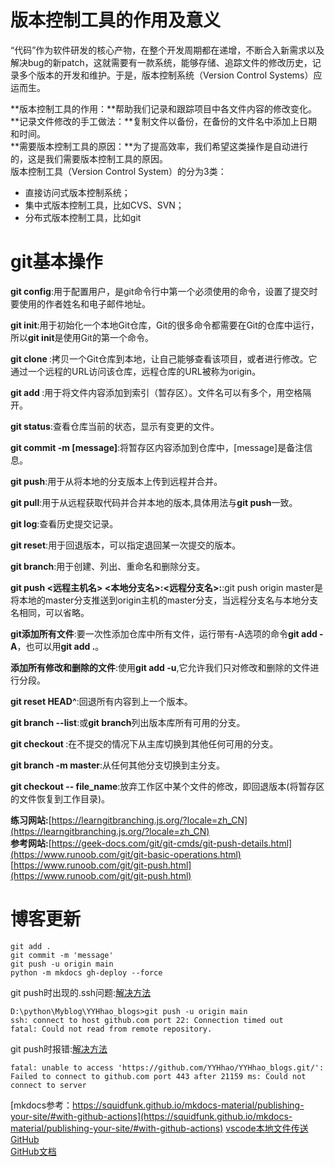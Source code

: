 # 版本控制工具的作用及意义  
“代码”作为软件研发的核心产物，在整个开发周期都在递增，不断合入新需求以及解决bug的新patch，这就需要有一款系统，能够存储、追踪文件的修改历史，记录多个版本的开发和维护。于是，版本控制系统（Version Control Systems）应运而生。  
  
**版本控制工具的作用：**帮助我们记录和跟踪项目中各文件内容的修改变化。  
**记录文件修改的手工做法：**复制文件以备份，在备份的文件名中添加上日期和时间。  
**需要版本控制工具的原因：**为了提高效率，我们希望这类操作是自动进行的，这是我们需要版本控制工具的原因。    
版本控制工具（Version Control System）的分为3类：

* 直接访问式版本控制系统；
* 集中式版本控制工具，比如CVS、SVN；
* 分布式版本控制工具，比如git   

# git基本操作  
**git config**:用于配置用户，是git命令行中第一个必须使用的命令，设置了提交时要使用的作者姓名和电子邮件地址。  

**git init**:用于初始化一个本地Git仓库，Git的很多命令都需要在Git的仓库中运行，所以**git init**是使用Git的第一个命令。  

**git clone <repository URL>**:拷贝一个Git仓库到本地，让自己能够查看该项目，或者进行修改。它通过一个远程的URL访问该仓库，远程仓库的URL被称为origin。  

**git add <File name>**:用于将文件内容添加到索引（暂存区）。文件名可以有多个，用空格隔开。    

**git status**:查看仓库当前的状态，显示有变更的文件。   

**git commit  -m [message]**:将暂存区内容添加到仓库中，[message]是备注信息。  

**git push**:用于从将本地的分支版本上传到远程并合并。  

**git pull**:用于从远程获取代码并合并本地的版本,具体用法与**git push**一致。  

**git log**:查看历史提交记录。  

**git reset**:用于回退版本，可以指定退回某一次提交的版本。

**git branch**:用于创建、列出、重命名和删除分支。    

**git push <远程主机名> <本地分支名>:<远程分支名>:**:git push origin master是将本地的master分支推送到origin主机的master分支，当远程分支名与本地分支名相同，可以省略。    

**git添加所有文件**:要一次性添加仓库中所有文件，运行带有-A选项的命令**git add -A**，也可以用**git add .**。      

**添加所有修改和删除的文件**:使用**git add -u**,它允许我们只对修改和删除的文件进行分段。    

**git reset HEAD^**:回退所有内容到上一个版本。  

**git branch --list**:或**git branch**列出版本库所有可用的分支。     

**git checkout <branch name>**:在不提交的情况下从主库切换到其他任何可用的分支。   

**git branch -m master**:从任何其他分支切换到主分支。  

**git checkout -- file_name**:放弃工作区中某个文件的修改，即回退版本(将暂存区的文件恢复到工作目录)。    

**练习网站:**[https://learngitbranching.js.org/?locale=zh_CN](https://learngitbranching.js.org/?locale=zh_CN)    
**参考网站:**[https://geek-docs.com/git/git-cmds/git-push-details.html](https://www.runoob.com/git/git-basic-operations.html)    
[https://www.runoob.com/git/git-push.html](https://www.runoob.com/git/git-push.html)   

# 博客更新   
```
git add .
git commit -m 'message'
git push -u origin main
python -m mkdocs gh-deploy --force
```
git push时出现的.ssh问题:[解决方法](https://blog.csdn.net/nightwishh/article/details/99647545)    
```
D:\python\Myblog\YYHhao_blogs>git push -u origin main
ssh: connect to host github.com port 22: Connection timed out
fatal: Could not read from remote repository.
```
git push时报错:[解决方法](https://blog.csdn.net/Skybububu/article/details/132379910)
```
fatal: unable to access 'https://github.com/YYHhao/YYHhao_blogs.git/': Failed to connect to github.com port 443 after 21159 ms: Could not connect to server
```


[mkdocs参考：https://squidfunk.github.io/mkdocs-material/publishing-your-site/#with-github-actions](https://squidfunk.github.io/mkdocs-material/publishing-your-site/#with-github-actions)
[vscode本地文件传送GitHub](https://blog.csdn.net/Libetaion/article/details/126556860)          
[GitHub文档](https://docs.github.com/en)